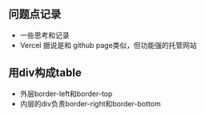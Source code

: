 <!--
 * @Author: zd
 * @Date: 2023-10-19 10:55:35
 * @LastEditors: zd
 * @LastEditTime: 2023-11-30 09:32:42
 * @Description: 
-->
## 问题点记录
- 一些思考和记录
- Vercel 据说是和 github page类似，但功能强的托管网站


## 用div构成table
- 外层border-left和border-top
- 内层的div负责border-right和border-bottom